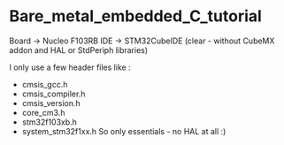 # Bare_metal_embedded_C_tutorial

Board -> Nucleo F103RB
IDE -> STM32CubeIDE (clear - without CubeMX addon and HAL or StdPeriph libraries)

I only use a few header files like :
- cmsis_gcc.h
- cmsis_compiler.h
- cmsis_version.h
- core_cm3.h
- stm32f103xb.h
- system_stm32f1xx.h
So only essentials - no HAL at all :)
